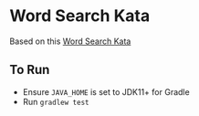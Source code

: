 # Word Search Kata

Based on this [Word Search Kata](https://github.com/PillarTechnology/kata-word-search)

## To Run
- Ensure `JAVA_HOME` is set to JDK11+ for Gradle
- Run `gradlew test`
